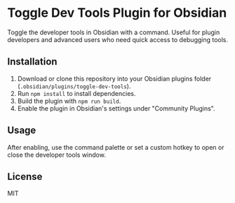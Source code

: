 # Toggle Dev Tools Plugin for Obsidian

Toggle the developer tools in Obsidian with a command. Useful for plugin developers and advanced users who need quick access to debugging tools.

## Installation

1. Download or clone this repository into your Obsidian plugins folder (`.obsidian/plugins/toggle-dev-tools`).
2. Run `npm install` to install dependencies.
3. Build the plugin with `npm run build`.
4. Enable the plugin in Obsidian's settings under "Community Plugins".

## Usage

After enabling, use the command palette or set a custom hotkey to open or close the developer tools window.

## License

MIT
